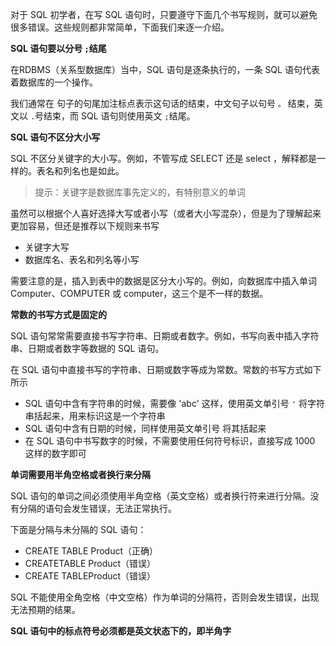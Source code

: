 对于 SQL 初学者，在写 SQL 语句时，只要遵守下面几个书写规则，就可以避免很多错误。这些规则都非常简单，下面我们来逐一介绍。

**SQL 语句要以分号 `;`结尾**

在RDBMS（关系型数据库）当中，SQL 语句是逐条执行的，一条 SQL 语句代表着数据库的一个操作。

我们通常在 句子的句尾加注标点表示这句话的结束，中文句子以句号 `。` 结束，英文以 `.`号结束，而 SQL 语句则使用英文 `;`结尾。

**SQL 语句不区分大小写**

SQL 不区分关键字的大小写。例如，不管写成 SELECT 还是 select ，解释都是一样的。表名和列名也是如此。

> 提示：关键字是数据库事先定义的，有特别意义的单词

虽然可以根据个人喜好选择大写或者小写（或者大小写混杂），但是为了理解起来更加容易，但还是推荐以下规则来书写

- 关键字大写
- 数据库名、表名和列名等小写

需要注意的是，插入到表中的数据是区分大小写的。例如，向数据库中插入单词Computer、COMPUTER 或 computer，这三个是不一样的数据。

**常数的书写方式是固定的**

SQL 语句常常需要直接书写字符串、日期或者数字。例如，书写向表中插入字符串、日期或者数字等数据的 SQL 语句。

在 SQL 语句中直接书写的字符串、日期或数字等成为常数。常数的书写方式如下所示

- SQL 语句中含有字符串的时候，需要像 'abc' 这样，使用英文单引号 `'` 将字符串括起来，用来标识这是一个字符串
- SQL 语句中含有日期的时候，同样使用英文单引号 将其括起来
- 在 SQL 语句中书写数字的时候，不需要使用任何符号标识，直接写成 1000 这样的数字即可

**单词需要用半角空格或者换行来分隔**

SQL 语句的单词之间必须使用半角空格（英文空格）或者换行符来进行分隔。没有分隔的语句会发生错误，无法正常执行。

下面是分隔与未分隔的 SQL 语句：

- CREATE TABLE Product（正确）
- CREATETABLE Product（错误）
- CREATE TABLEProduct（错误）

SQL 不能使用全角空格（中文空格）作为单词的分隔符，否则会发生错误，出现无法预期的结果。

**SQL 语句中的标点符号必须都是英文状态下的，即半角字**

